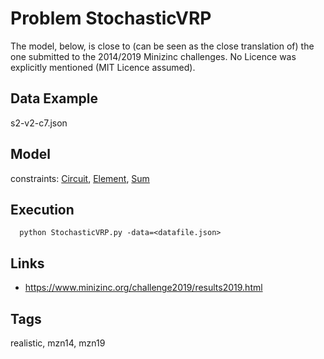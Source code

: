# Problem StochasticVRP

The model, below, is close to (can be seen as the close translation of) the one submitted to the 2014/2019 Minizinc challenges.
No Licence was explicitly mentioned (MIT Licence assumed).

## Data Example
  s2-v2-c7.json

## Model
  constraints: [Circuit](http://pycsp.org/documentation/constraints/Circuit), [Element](http://pycsp.org/documentation/constraints/Element), [Sum](http://pycsp.org/documentation/constraints/Sum)

## Execution
```
  python StochasticVRP.py -data=<datafile.json>
```

## Links
  - https://www.minizinc.org/challenge2019/results2019.html

## Tags
  realistic, mzn14, mzn19
